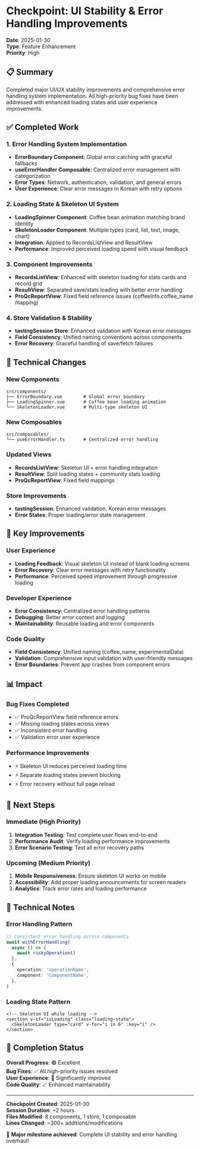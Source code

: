 # Checkpoint: UI Stability & Error Handling Improvements

**Date**: 2025-01-30  
**Type**: Feature Enhancement  
**Priority**: High

## 📋 Summary

Completed major UI/UX stability improvements and comprehensive error handling system implementation. All high-priority bug fixes have been addressed with enhanced loading states and user experience improvements.

## ✅ Completed Work

### 1. Error Handling System Implementation

- **ErrorBoundary Component**: Global error catching with graceful fallbacks
- **useErrorHandler Composable**: Centralized error management with categorization
- **Error Types**: Network, authentication, validation, and general errors
- **User Experience**: Clear error messages in Korean with retry options

### 2. Loading State & Skeleton UI System

- **LoadingSpinner Component**: Coffee bean animation matching brand identity
- **SkeletonLoader Component**: Multiple types (card, list, text, image, chart)
- **Integration**: Applied to RecordsListView and ResultView
- **Performance**: Improved perceived loading speed with visual feedback

### 3. Component Improvements

- **RecordsListView**: Enhanced with skeleton loading for stats cards and record grid
- **ResultView**: Separated save/stats loading with better error handling
- **ProQcReportView**: Fixed field reference issues (coffeeInfo.coffee_name mapping)

### 4. Store Validation & Stability

- **tastingSession Store**: Enhanced validation with Korean error messages
- **Field Consistency**: Unified naming conventions across components
- **Error Recovery**: Graceful handling of save/fetch failures

## 🔧 Technical Changes

### New Components

```
src/components/
├── ErrorBoundary.vue        # Global error boundary
├── LoadingSpinner.vue       # Coffee bean loading animation
└── SkeletonLoader.vue       # Multi-type skeleton UI
```

### New Composables

```
src/composables/
└── useErrorHandler.ts       # Centralized error handling
```

### Updated Views

- **RecordsListView**: Skeleton UI + error handling integration
- **ResultView**: Split loading states + community stats loading
- **ProQcReportView**: Fixed field mappings

### Store Improvements

- **tastingSession**: Enhanced validation, Korean error messages
- **Error States**: Proper loading/error state management

## 🎯 Key Improvements

### User Experience

- **Loading Feedback**: Visual skeleton UI instead of blank loading screens
- **Error Recovery**: Clear error messages with retry functionality
- **Performance**: Perceived speed improvement through progressive loading

### Developer Experience

- **Error Consistency**: Centralized error handling patterns
- **Debugging**: Better error context and logging
- **Maintainability**: Reusable loading and error components

### Code Quality

- **Field Consistency**: Unified naming (coffee_name, experimentalData)
- **Validation**: Comprehensive input validation with user-friendly messages
- **Error Boundaries**: Prevent app crashes from component errors

## 📊 Impact

### Bug Fixes Completed

- ✅ ProQcReportView field reference errors
- ✅ Missing loading states across views
- ✅ Inconsistent error handling
- ✅ Validation error user experience

### Performance Improvements

- ⚡ Skeleton UI reduces perceived loading time
- ⚡ Separate loading states prevent blocking
- ⚡ Error recovery without full page reload

## 🔄 Next Steps

### Immediate (High Priority)

1. **Integration Testing**: Test complete user flows end-to-end
2. **Performance Audit**: Verify loading performance improvements
3. **Error Scenario Testing**: Test all error recovery paths

### Upcoming (Medium Priority)

1. **Mobile Responsiveness**: Ensure skeleton UI works on mobile
2. **Accessibility**: Add proper loading announcements for screen readers
3. **Analytics**: Track error rates and loading performance

## 📝 Technical Notes

### Error Handling Pattern

```typescript
// Consistent error handling across components
await withErrorHandling(
  async () => {
    await riskyOperation()
  },
  {
    operation: 'operationName',
    component: 'ComponentName',
  },
)
```

### Loading State Pattern

```vue
<!-- Skeleton UI while loading -->
<section v-if="isLoading" class="loading-state">
  <SkeletonLoader type="card" v-for="i in 6" :key="i" />
</section>
```

## 🎵 Completion Status

**Overall Progress**: 🟢 Excellent  
**Bug Fixes**: ✅ All high-priority issues resolved  
**User Experience**: 🚀 Significantly improved  
**Code Quality**: 📈 Enhanced maintainability

---

**Checkpoint Created**: 2025-01-30  
**Session Duration**: ~2 hours  
**Files Modified**: 8 components, 1 store, 1 composable  
**Lines Changed**: ~300+ additions/modifications

🎉 **Major milestone achieved**: Complete UI stability and error handling overhaul!
